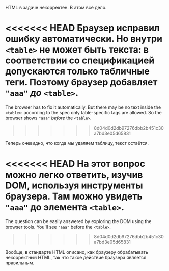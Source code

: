HTML в задаче некорректен. В этом всё дело.

<<<<<<< HEAD
Браузер исправил ошибку автоматически. Но внутри `<table>` не может быть текста: в соответствии со спецификацией допускаются только табличные теги. Поэтому браузер добавляет `"aaa"` *до* `<table>`.
=======
The browser has to fix it automatically. But there may be no text inside the `<table>`: according to the spec only table-specific tags are allowed. So the browser shows `"aaa"` *before* the `<table>`.
>>>>>>> 8d04d0d2db97276dbb2b451c30a7bd3e05d65831

Теперь очевидно, что когда мы удаляем таблицу, текст остаётся.

<<<<<<< HEAD
На этот вопрос можно легко ответить, изучив DOM, используя инструменты браузера. Там можно увидеть `"aaa"` до элемента `<table>`.
=======
The question can be easily answered by exploring the DOM using the browser tools. You'll see `"aaa"` before the `<table>`.
>>>>>>> 8d04d0d2db97276dbb2b451c30a7bd3e05d65831

Вообще, в стандарте HTML описано, как браузеру обрабатывать некорректный HTML, так что такое действие браузера является правильным.
